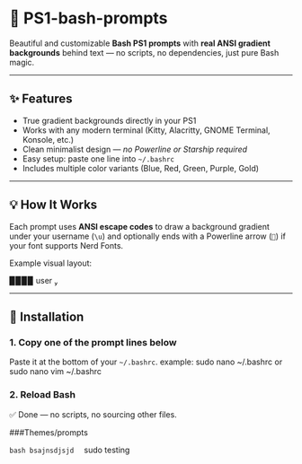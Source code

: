 

# 🎨 PS1-bash-prompts

Beautiful and customizable **Bash PS1 prompts** with **real ANSI gradient backgrounds** behind text — no scripts, no dependencies, just pure Bash magic.

---

## ✨ Features

- True gradient backgrounds directly in your PS1  
- Works with any modern terminal (Kitty, Alacritty, GNOME Terminal, Konsole, etc.)  
- Clean minimalist design — *no Powerline or Starship required*  
- Easy setup: paste one line into `~/.bashrc`  
- Includes multiple color variants (Blue, Red, Green, Purple, Gold)

---

## 💡 How It Works

Each prompt uses **ANSI escape codes** to draw a background gradient under your username (`\u`) and optionally ends with a Powerline arrow (``) if your font supports Nerd Fonts.

Example visual layout:

▉▉▉▉ user 


---

## 🧩 Installation

### 1. Copy one of the prompt lines below  
Paste it at the bottom of your `~/.bashrc`.
example: sudo nano ~/.bashrc or sudo nano vim ~/.bashrc

### 2. Reload Bash  
✅ Done — no scripts, no sourcing other files.

###Themes/prompts

 ```bash bsajnsdjsjd  ```
 sudo testing
